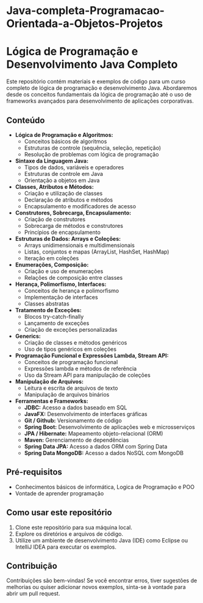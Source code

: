 # Java-completa-Programacao-Orientada-a-Objetos-Projetos

# Lógica de Programação e Desenvolvimento Java Completo

Este repositório contém materiais e exemplos de código para um curso completo de lógica de programação e desenvolvimento Java. Abordaremos desde os conceitos fundamentais da lógica de programação até o uso de frameworks avançados para desenvolvimento de aplicações corporativas.

## Conteúdo

* **Lógica de Programação e Algoritmos:**
    * Conceitos básicos de algoritmos
    * Estruturas de controle (sequência, seleção, repetição)
    * Resolução de problemas com lógica de programação
* **Sintaxe da Linguagem Java:**
    * Tipos de dados, variáveis e operadores
    * Estruturas de controle em Java
    * Orientação a objetos em Java
* **Classes, Atributos e Métodos:**
    * Criação e utilização de classes
    * Declaração de atributos e métodos
    * Encapsulamento e modificadores de acesso
* **Construtores, Sobrecarga, Encapsulamento:**
    * Criação de construtores
    * Sobrecarga de métodos e construtores
    * Princípios de encapsulamento
* **Estruturas de Dados: Arrays e Coleções:**
    * Arrays unidimensionais e multidimensionais
    * Listas, conjuntos e mapas (ArrayList, HashSet, HashMap)
    * Iteração em coleções
* **Enumerações, Composição:**
    * Criação e uso de enumerações
    * Relações de composição entre classes
* **Herança, Polimorfismo, Interfaces:**
    * Conceitos de herança e polimorfismo
    * Implementação de interfaces
    * Classes abstratas
* **Tratamento de Exceções:**
    * Blocos try-catch-finally
    * Lançamento de exceções
    * Criação de exceções personalizadas
* **Generics:**
    * Criação de classes e métodos genéricos
    * Uso de tipos genéricos em coleções
* **Programação Funcional e Expressões Lambda, Stream API:**
    * Conceitos de programação funcional
    * Expressões lambda e métodos de referência
    * Uso da Stream API para manipulação de coleções
* **Manipulação de Arquivos:**
    * Leitura e escrita de arquivos de texto
    * Manipulação de arquivos binários
* **Ferramentas e Frameworks:**
    * **JDBC:** Acesso a dados baseado em SQL
    * **JavaFX:** Desenvolvimento de interfaces gráficas
    * **Git / Github:** Versionamento de código
    * **Spring Boot:** Desenvolvimento de aplicações web e microsserviços
    * **JPA / Hibernate:** Mapeamento objeto-relacional (ORM)
    * **Maven:** Gerenciamento de dependências
    * **Spring Data JPA:** Acesso a dados ORM com Spring Data
    * **Spring Data MongoDB:** Acesso a dados NoSQL com MongoDB

## Pré-requisitos

* Conhecimentos básicos de informática, Logica de Programação e POO
* Vontade de aprender programação

## Como usar este repositório

1.  Clone este repositório para sua máquina local.
2.  Explore os diretórios e arquivos de código.
3.  Utilize um ambiente de desenvolvimento Java (IDE) como Eclipse ou IntelliJ IDEA para executar os exemplos.

## Contribuição

Contribuições são bem-vindas! Se você encontrar erros, tiver sugestões de melhorias ou quiser adicionar novos exemplos, sinta-se à vontade para abrir um pull request.

